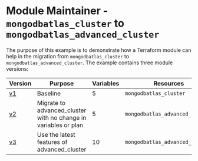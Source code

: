 # Module Maintainer - `mongodbatlas_cluster` to `mongodbatlas_advanced_cluster`

The purpose of this example is to demonstrate how a Terraform module can help in the migration from `mongodbatlas_cluster` to `mongodbatlas_advanced_cluster`.
The example contains three module versions:

<!-- Update Variable count -->
Version | Purpose | Variables | Resources
--- | --- | --- | ---
[v1](./v1) | Baseline | 5 | `mongodbatlas_cluster`
[v2](./v2) | Migrate to advanced_cluster with no change in variables or plan | 5 | `mongodbatlas_advanced_cluster`
[v3](./v3) | Use the latest features of advanced_cluster | 10 | `mongodbatlas_advanced_cluster`

<!-- TODO: Add highlights of module implementations -->
